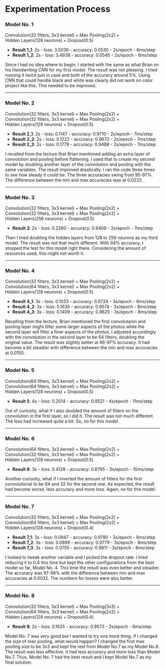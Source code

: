 # Experimentation Process

### Model No. 1

Convolution(32 filters, 3x3 kernel) + Max Pooling(2x2) +<br>
Hidden Layers(128 neurons) + Dropout(0.5)

- **Result 1_1**: 2s - loss: 3.5036 - accuracy: 0.0530 - 2s/epoch - 6ms/step
- **Result 1_2**: 2s - loss: 3.4938 - accuracy: 0.0545 - 2s/epoch - 6ms/step

Since I had no idea where to begin, I started with the same as what Brian on his *Handwriting CNN* for my first model. The result was not pleasing. I tried running it twice just in case and both of the accuracy around 5%. Using CNN that could handle black and white was clearly did not work on color project like this. This needed to be improved.

---

### Model No. 2

Convolution(32 filters, 3x3 kernel) + Max Pooling(2x2) +<br>
Convolution(32 filters, 3x3 kernel) + Max Pooling(2x2) +<br>
Hidden Layers(128 neurons) + Dropout(0.5)

- **Result 2_1**: 2s - loss: 0.1147 - accuracy: 0.9710 - 2s/epoch - 7ms/step
- **Result 2_2**: 2s - loss: 0.1222 - accuracy: 0.9673 - 2s/epoch - 7ms/step
- **Result 2_3**: 2s - loss: 0.1779 - accuracy: 0.9488 - 2s/epoch - 7ms/step

I recalled from the lecture that Brian mentioned adding an extra layer of convolution and pooling before flattening. I used that to create my second model by doubling another layer of the convolution and pooling with the same variables. The result improved drastically. I ran the code three times to see how steady it could be. The three accuracies swing from 95-97%. The difference between the min and max accuracies was at 0.0222.

---

### Model No. 3

Convolution(32 filters, 3x3 kernel) + Max Pooling(2x2) +<br>
Convolution(32 filters, 3x3 kernel) + Max Pooling(2x2) +<br>
Hidden Layers(256 neurons) + Dropout(0.5)

- **Result 3**: 2s - loss: 0.2260 - accuracy: 0.9409 - 2s/epoch - 7ms/step

Then I tried doubling the hidden layers from 128 to 256 neurons as my third model. The result was not that much different. With 94% accuracy, I stopped the test for this model right there. Considering the amount of resources used, this might not worth it.

---

### Model No. 4

Convolution(32 filters, 3x3 kernel) + Max Pooling(2x2) +<br>
Convolution(64 filters, 3x3 kernel) + Max Pooling(2x2) +<br>
Hidden Layers(128 neurons) + Dropout(0.5)

- **Result 4_1**: 3s - loss: 0.1033 - accuracy: 0.9724 - 3s/epoch - 8ms/step
- **Result 4_2**: 3s - loss: 0.1635 - accuracy: 0.9574 - 3s/epoch - 8ms/step
- **Result 4_3**: 3s - loss: 0.1409 - accuracy: 0.9625 - 3s/epoch - 8ms/step

Recalling from the lecture, Brian mentioned the first convolutaion and pooling layer might filter some larger aspects of the photos while the second layer will filter a finer aspects of the photos. I adjusted accordingly with the convolution in the second layer to be 64 filters, doubling the original value. The result was slightly better at 96-97% accuracy. It had become a bit steadier with difference between the min and max accuracies at 0.0150.

---

### Model No. 5

Convolution(64 filters, 3x3 kernel) + Max Pooling(2x2) +<br>
Convolution(64 filters, 3x3 kernel) + Max Pooling(2x2) +<br>
Hidden Layers(128 neurons) + Dropout(0.5)

- **Result 5**: 4s - loss: 0.2014 - accuracy: 0.9521 - 4s/epoch - 11ms/step

Out of curiosity, what if I also doubled the amount of filters on the convolution in the first layer, so I did it. The result was not much different. The loss had increased quite a bit. So, no for this model.

---

### Model No. 6

Convolution(64 filters, 3x3 kernel) + Max Pooling(2x2) +<br>
Convolution(32 filters, 3x3 kernel) + Max Pooling(2x2) +<br>
Hidden Layers(128 neurons) + Dropout(0.5)

- **Result 6**: 3s - loss: 0.4128 - accuracy: 0.8795 - 3s/epoch - 10ms/step

Another curiosity, what if I inverted the amount of filters for the first convolutional to be 64 and 32 for the second one. As expected, the result had become worse, less accuracy and more loss. Again, no for this model.

---

### Model No. 7

Convolution(32 filters, 3x3 kernel) + Max Pooling(2x2) +<br>
Convolution(64 filters, 3x3 kernel) + Max Pooling(2x2) +<br>
Hidden Layers(128 neurons) + Dropout(0.4)

- **Result 7_1**: 3s - loss: 0.0847 - accuracy: 0.9780 - 3s/epoch - 8ms/step
- **Result 7_2**: 3s - loss: 0.0896 - accuracy: 0.9779 - 3s/epoch - 8ms/step
- **Result 7_3**: 3s - loss: 0.0755 - accuracy: 0.9811 - 3s/epoch - 8ms/step

I looked to tweak another variable and I picked the dropout rate. I tried reducing it to 0.4 this time but kept the other configurations from the best model so far, Model No. 4. This time the result was even better and steadier. The accuracy was 97-98% with the difference between min and max accuracies at 0.0032. The numbers for losses were also better.

---

### Model No. 8

Convolution(32 filters, 3x3 kernel) + Max Pooling(3x3) +<br>
Convolution(64 filters, 3x3 kernel) + Max Pooling(2x2) +<br>
Hidden Layers(128 neurons) + Dropout(0.4)

- **Result 8**: 2s - loss: 0.1625 - accuracy: 0.9573 - 2s/epoch - 6ms/step

Model No. 7 was very good but I wanted to try one more thing. If I changed the size of max pooling, what would happen? I changed the first max pooling size to be 3x3 and kept the rest from Model No.7 as my Model No.8. The result was less effective. It had less accuracy and more loss than Model No.7. Thus, Model No. 7 had the best result and I kept Model No.7 as my final solution.
